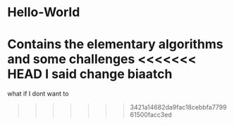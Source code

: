 # Hello-World
Contains the elementary algorithms and some challenges
<<<<<<< HEAD
I said change biaatch
=======
what if I dont want to
>>>>>>> 3421a14682da9fac18cebbfa779961500facc3ed
